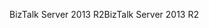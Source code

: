 <span data-ttu-id="732a8-101">BizTalk Server 2013 R2</span><span class="sxs-lookup"><span data-stu-id="732a8-101">BizTalk Server 2013 R2</span></span>